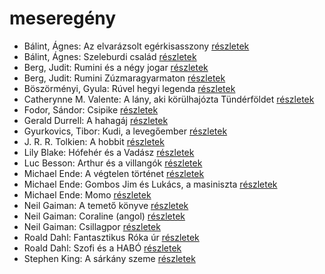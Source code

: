 # meseregény

- Bálint, Ágnes: Az elvarázsolt egérkisasszony [részletek](_details/%7Bopf.creator%7D.md#id_534)
- Bálint, Ágnes: Szeleburdi család [részletek](_details/%7Bopf.creator%7D.md#id_161)
- Berg, Judit: Rumini és a négy jogar [részletek](_details/%7Bopf.creator%7D.md#id_570)
- Berg, Judit: Rumini Zúzmaragyarmaton [részletek](_details/%7Bopf.creator%7D.md#id_567)
- Böszörményi, Gyula: Rúvel hegyi legenda [részletek](_details/%7Bopf.creator%7D.md#id_1589)
- Catherynne M. Valente: A lány, aki körülhajózta Tündérföldet [részletek](_details/%7Bopf.creator%7D.md#id_659)
- Fodor, Sándor: Csipike [részletek](_details/%7Bopf.creator%7D.md#id_391)
- Gerald Durrell: A hahagáj [részletek](_details/%7Bopf.creator%7D.md#id_865)
- Gyurkovics, Tibor: Kudi, a levegőember [részletek](_details/%7Bopf.creator%7D.md#id_1276)
- J. R. R. Tolkien: A hobbit [részletek](_details/%7Bopf.creator%7D.md#id_61)
- Lily Blake: Hófehér és a Vadász [részletek](_details/%7Bopf.creator%7D.md#id_618)
- Luc Besson: Arthur és a villangók [részletek](_details/%7Bopf.creator%7D.md#id_899)
- Michael Ende: A végtelen történet [részletek](_details/%7Bopf.creator%7D.md#id_353)
- Michael Ende: Gombos ​Jim és Lukács, a masiniszta [részletek](_details/%7Bopf.creator%7D.md#id_1492)
- Michael Ende: Momo [részletek](_details/%7Bopf.creator%7D.md#id_1430)
- Neil Gaiman: A temető könyve [részletek](_details/%7Bopf.creator%7D.md#id_1424)
- Neil Gaiman: Coraline (angol) [részletek](_details/%7Bopf.creator%7D.md#id_1431)
- Neil Gaiman: Csillagpor [részletek](_details/%7Bopf.creator%7D.md#id_886)
- Roald Dahl: Fantasztikus Róka úr [részletek](_details/%7Bopf.creator%7D.md#id_1601)
- Roald Dahl: Szofi és a HABÓ [részletek](_details/%7Bopf.creator%7D.md#id_537)
- Stephen King: A sárkány szeme [részletek](_details/%7Bopf.creator%7D.md#id_547)